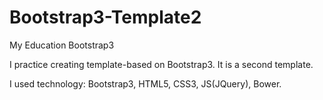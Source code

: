 # Bootstrap3-Template2

My Education Bootstrap3

I practice creating template-based on Bootstrap3. It is a second template.

I used technology: Bootstrap3, HTML5, CSS3, JS(JQuery), Bower.
